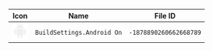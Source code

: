 | Icon | Name | File ID |
| ---  | ---  | ---     |
| ![](BuildSettings.Android%20On.png) | `BuildSettings.Android On` | `-1878890260662668789` |
